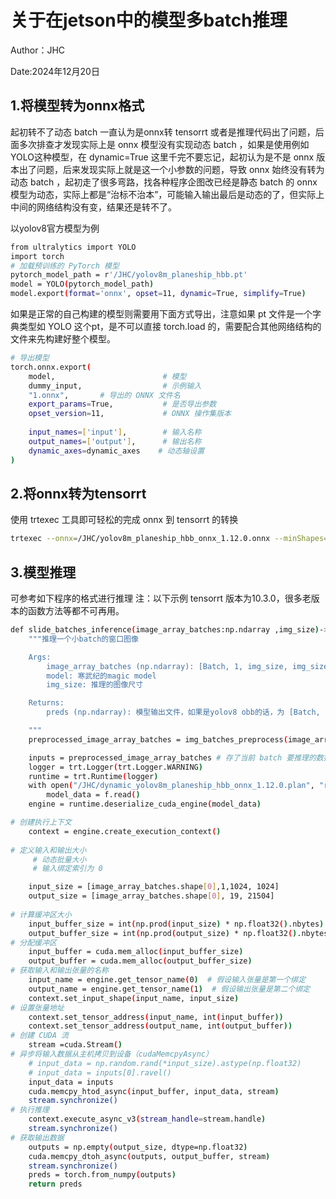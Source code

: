 # 关于在jetson中的模型多batch推理

Author：JHC


Date:2024年12月20日


## 1.将模型转为onnx格式
起初转不了动态 batch 一直认为是onnx转 tensorrt 或者是推理代码出了问题，后面多次排查才发现实际上是 onnx 模型没有实现动态 batch ，如果是使用例如YOLO这种模型，在 dynamic=True 这里千完不要忘记，起初认为是不是 onnx 版本出了问题，后来发现实际上就是这一个小参数的问题，导致 onnx 始终没有转为动态 batch ，起初走了很多弯路，找各种程序企图改已经是静态 batch 的 onnx 模型为动态，实际上都是“治标不治本”，可能输入输出最后是动态的了，但实际上中间的网络结构没有变，结果还是转不了。

以yolov8官方模型为例
```bash
from ultralytics import YOLO
import torch
# 加载预训练的 PyTorch 模型
pytorch_model_path = r'/JHC/yolov8m_planeship_hbb.pt'
model = YOLO(pytorch_model_path)
model.export(format='onnx', opset=11, dynamic=True, simplify=True)
```

如果是正常的自己构建的模型则需要用下面方式导出，注意如果 pt 文件是一个字典类型如 YOLO 这个pt，是不可以直接 torch.load 的，需要配合其他网络结构的文件来先构建好整个模型。
```bash
# 导出模型
torch.onnx.export(
    model,                        # 模型
    dummy_input,                  # 示例输入
    "1.onnx",       # 导出的 ONNX 文件名
    export_params=True,           # 是否导出参数
    opset_version=11,             # ONNX 操作集版本
      
    input_names=['input'],        # 输入名称
    output_names=['output'],      # 输出名称
    dynamic_axes=dynamic_axes    # 动态轴设置
)
```
## 2.将onnx转为tensorrt
使用 trtexec 工具即可轻松的完成 onnx 到 tensorrt 的转换
```bash
trtexec --onnx=/JHC/yolov8m_planeship_hbb_onnx_1.12.0.onnx --minShapes=images:1x1x1024x1024 --optShapes=images:8x1x1024x1024 --maxShapes=images:32x1x1024x1024 --saveEngine=/JHC/dynamic_yolov8m_planeship_hbb_onnx_1.12.0.plan
```
## 3.模型推理
可参考如下程序的格式进行推理 注：以下示例 tensorrt 版本为10.3.0，很多老版本的函数方法等都不可再用。 
```bash
def slide_batches_inference(image_array_batches:np.ndarray ,img_size)->np.ndarray:
    """推理一个小batch的窗口图像

    Args:
        image_array_batches (np.ndarray): [Batch, 1, img_size, img_size] (128,1,1024,1024)的图像
        model: 寒武纪的magic model
        img_size: 推理的图像尺寸

    Returns:
        preds (np.ndarray): 模型输出文件，如果是yolov8 obb的话，为 [Batch, 20, 21504], 然后再去做 NMS 后处理

    """
    preprocessed_image_array_batches = img_batches_preprocess(image_array_batches, normalization=True)

    inputs = preprocessed_image_array_batches # 存了当前 batch 要推理的数据 (batch_size, 1, 1024, 1024)
    logger = trt.Logger(trt.Logger.WARNING)
    runtime = trt.Runtime(logger)
    with open("/JHC/dynamic_yolov8m_planeship_hbb_onnx_1.12.0.plan", "rb") as f:
        model_data = f.read()
    engine = runtime.deserialize_cuda_engine(model_data)

# 创建执行上下文
    context = engine.create_execution_context()
    
# 定义输入和输出大小
     # 动态批量大小
     # 输入绑定索引为 0

    input_size = [image_array_batches.shape[0],1,1024, 1024]
    output_size = [image_array_batches.shape[0], 19, 21504]
    
# 计算缓冲区大小
    input_buffer_size = int(np.prod(input_size) * np.float32().nbytes)
    output_buffer_size = int(np.prod(output_size) * np.float32().nbytes)
# 分配缓冲区
    input_buffer = cuda.mem_alloc(input_buffer_size)
    output_buffer = cuda.mem_alloc(output_buffer_size)
# 获取输入和输出张量的名称
    input_name = engine.get_tensor_name(0)  # 假设输入张量是第一个绑定
    output_name = engine.get_tensor_name(1)  # 假设输出张量是第二个绑定
    context.set_input_shape(input_name, input_size)
# 设置张量地址
    context.set_tensor_address(input_name, int(input_buffer))
    context.set_tensor_address(output_name, int(output_buffer))
# 创建 CUDA 流
    stream =cuda.Stream()
# 异步将输入数据从主机拷贝到设备（cudaMemcpyAsync）
    # input_data = np.random.rand(*input_size).astype(np.float32)
    # input_data = inputs[0].ravel()
    input_data = inputs
    cuda.memcpy_htod_async(input_buffer, input_data, stream)
    stream.synchronize()
# 执行推理
    context.execute_async_v3(stream_handle=stream.handle)
    stream.synchronize()
# 获取输出数据
    outputs = np.empty(output_size, dtype=np.float32)
    cuda.memcpy_dtoh_async(outputs, output_buffer, stream)
    stream.synchronize()
    preds = torch.from_numpy(outputs) 
    return preds
```